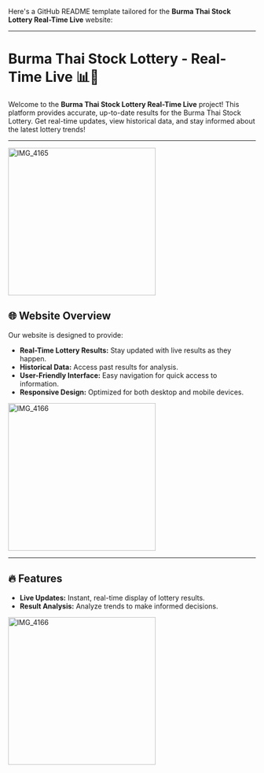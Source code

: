 Here's a GitHub README template tailored for the **Burma Thai Stock Lottery Real-Time Live** website:

---

# Burma Thai Stock Lottery - Real-Time Live 📊🎯

Welcome to the **Burma Thai Stock Lottery Real-Time Live** project! This platform provides accurate, up-to-date results for the Burma Thai Stock Lottery. Get real-time updates, view historical data, and stay informed about the latest lottery trends!

---

<img src="https://github.com/user-attachments/assets/833140b6-0acc-43f2-8e54-7c0c8b29e815" alt="IMG_4165" width="300" />



## 🌐 Website Overview
Our website is designed to provide:
- **Real-Time Lottery Results:** Stay updated with live results as they happen.
- **Historical Data:** Access past results for analysis.
- **User-Friendly Interface:** Easy navigation for quick access to information.
- **Responsive Design:** Optimized for both desktop and mobile devices.


<img src="https://github.com/user-attachments/assets/eaba72cf-202e-4d97-8db8-ff9a4dcc3c0c" alt="IMG_4166" width="300" />



---

## 🔥 Features
- **Live Updates:** Instant, real-time display of lottery results.
- **Result Analysis:** Analyze trends to make informed decisions.

<img src="https://github.com/user-attachments/assets/050c4ce8-414d-442d-befc-10d3c78ac7f6" alt="IMG_4166" width="300" />





